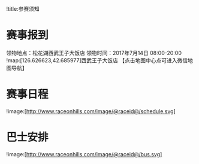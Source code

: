 !title:参赛须知

# 赛事报到

领物地点：松花湖西武王子大饭店
领物时间：2017年7月14日 08:00-20:00
!map:[126.626623,42.685977]西武王子大饭店
【点击地图中心点可进入微信地图导航】

# 赛事日程
!image:[http://www.raceonhills.com/image/@raceid@/schedule.svg]

# 巴士安排
!image:[http://www.raceonhills.com/image/@raceid@/bus.svg]
